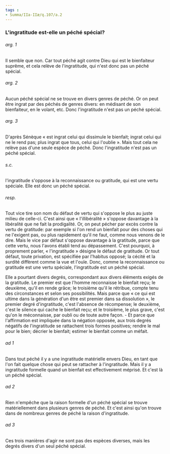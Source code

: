 ```yaml
---
tags : 
- Summa/IIa-IIæ/q.107/a.2
---
```


### L'ingratitude est-elle un péché spécial?

###### arg. 1
Il semble que non. Car tout péché agit contre Dieu qui est le bienfaiteur suprême, et cela relève de l'ingratitude, qui n'est donc pas un péché spécial. 

###### arg. 2
Aucun péché spécial ne se trouve en divers genres de péché. Or on peut être ingrat par des péchés de genres divers: en médisant de son bienfaiteur, en le volant, etc. Donc l'ingratitude n'est pas un péché spécial. 

###### arg. 3
D'après Sénèque « est ingrat celui qui dissimule le bienfait; ingrat celui qui ne le rend pas; plus ingrat que tous, celui qui l'oublie ». Mais tout cela ne relève pas d'une seule espèce de péché. Donc l'ingratitude n'est pas un péché spécial. 

###### s.c.
l'ingratitude s'oppose à la reconnaissance ou gratitude, qui est une vertu spéciale. Elle est donc un péché spécial. 

###### resp.
Tout vice tire son nom du défaut de vertu qui s'oppose le plus au juste milieu de celle-ci. C'est ainsi que « l'illibéralité » s'oppose davantage à la libéralité que ne fait la prodigalité. Or, on peut pécher par excès contre la vertu de gratitude: par exemple si l'on rend un bienfait pour des choses qui ne l'exigent pas, ou plus rapidement qu'il ne faut, comme nous venons de le dire. Mais le vice par défaut s'oppose davantage à la gratitude, parce que cette vertu, nous l'avons établi tend au dépassement. C'est pourquoi, à proprement parler, « l'ingratitude » désigne le défaut de gratitude. Or tout défaut, toute privation, est spécifiée par l'habitus opposé; la cécité et la surdité diffèrent comme la vue et l'ouïe. Donc, comme la reconnaissance ou gratitude est une vertu spéciale, l'ingratitude est un péché spécial. 

Elle a pourtant divers degrés, correspondant aux divers éléments exigés de la gratitude. Le premier est que l'homme reconnaisse le bienfait reçu; le deuxième, qu'il en rende grâce; le troisième qu'il le rétribue, compte tenu des circonstances et selon ses possibilités. Mais parce que « ce qui est ultime dans la génération d'un être est premier dans sa dissolution », le premier degré d'ingratitude, c'est l'absence de récompense; le deuxième, c'est le silence qui cache le bienfait reçu; et le troisième, le plus grave, c'est qu'on le méconnaisse, par oubli ou de toute autre façon. - Et parce que l'affirmation est impliquée dans la négation opposée, aux trois degrés négatifs de l'ingratitude se rattachent trois formes positives; rendre le mal pour le bien; décrier le bienfait; estimer le bienfait comme un méfait. 

###### ad 1
Dans tout péché il y a une ingratitude matérielle envers Dieu, en tant que l'on fait quelque chose qui peut se rattacher à l'ingratitude. Mais il y a ingratitude formelle quand un bienfait est effectivement méprisé. Et c'est là un péché spécial. 

###### ad 2
Rien n'empêche que la raison formelle d'un péché spécial se trouve matériellement dans plusieurs genres de péché. Et c'est ainsi qu'on trouve dans de nombreux genres de péché la raison d'ingratitude. 

###### ad 3
Ces trois manières d'agir ne sont pas des espèces diverses, mais les degrés divers d'un seul péché spécial. 

